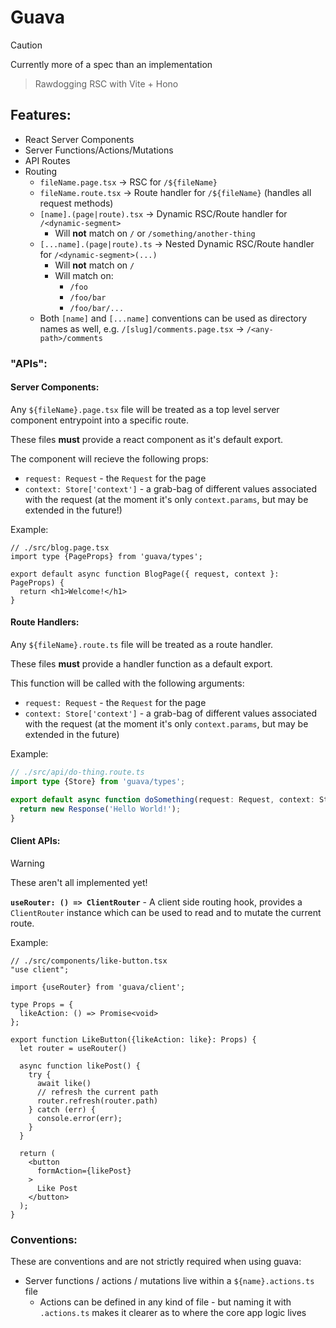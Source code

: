 # Guava

> [!CAUTION]
> Currently more of a spec than an implementation

> Rawdogging RSC with Vite + Hono

## Features:

- React Server Components
- Server Functions/Actions/Mutations
- API Routes
- Routing
  - `fileName.page.tsx` -> RSC for `/${fileName}`
  - `fileName.route.tsx` -> Route handler for `/${fileName}` (handles all request methods)
  - `[name].(page|route).tsx` -> Dynamic RSC/Route handler for `/<dynamic-segment>`
    - Will **not** match on `/` or `/something/another-thing`
  - `[...name].(page|route).ts` -> Nested Dynamic RSC/Route handler for `/<dynamic-segment>(...)`
    - Will **not** match on `/`
    - Will match on:
      - `/foo`
      - `/foo/bar`
      - `/foo/bar/...`
  - Both `[name]` and `[...name]` conventions can be used as directory names as well, e.g. `/[slug]/comments.page.tsx` -> `/<any-path>/comments`

### "APIs":

#### Server Components:

Any `${fileName}.page.tsx` file will be treated as a top level server component entrypoint into a specific route.

These files **must** provide a react component as it's default export.

The component will recieve the following props:

- `request: Request` - the `Request` for the page
- `context: Store['context']` - a grab-bag of different values associated with the request (at the moment it's only `context.params`, but may be extended in the future!)

Example:

```tsx
// ./src/blog.page.tsx
import type {PageProps} from 'guava/types';

export default async function BlogPage({ request, context }: PageProps) {
  return <h1>Welcome!</h1>
}
```

#### Route Handlers:

Any `${fileName}.route.ts` file will be treated as a route handler.

These files **must** provide a handler function as a default export.

This function will be called with the following arguments:

- `request: Request` - the `Request` for the page
- `context: Store['context']` - a grab-bag of different values associated with the request (at the moment it's only `context.params`, but may be extended in the future)

Example:

```ts
// ./src/api/do-thing.route.ts
import type {Store} from 'guava/types';

export default async function doSomething(request: Request, context: Store['context']) {
  return new Response('Hello World!');
}
```

#### Client APIs:

> [!WARNING]
> These aren't all implemented yet!

**`useRouter: () => ClientRouter`** - A client side routing hook, provides a `ClientRouter` instance which can be used to read and to mutate the current route.

Example:

```tsx
// ./src/components/like-button.tsx
"use client";

import {useRouter} from 'guava/client';

type Props = {
  likeAction: () => Promise<void>
};

export function LikeButton({likeAction: like}: Props) {
  let router = useRouter()

  async function likePost() {
    try {
      await like()
      // refresh the current path
      router.refresh(router.path)
    } catch (err) {
      console.error(err);
    }
  }

  return (
    <button
      formAction={likePost}
    >
      Like Post
    </button>
  );
}
```


### Conventions:

These are conventions and are not strictly required when using guava:

- Server functions / actions / mutations live within a `${name}.actions.ts` file
  - Actions can be defined in any kind of file - but naming it with `.actions.ts` makes it clearer as to where the core app logic lives